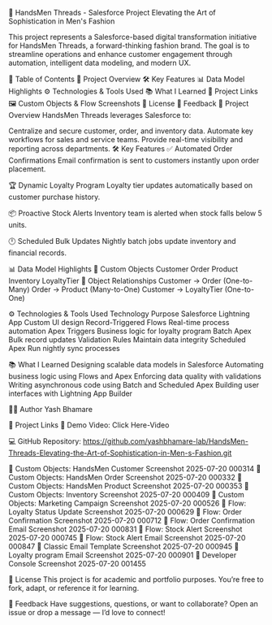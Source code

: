 🧵 HandsMen Threads - Salesforce Project Elevating the Art of Sophistication in Men's Fashion

This project represents a Salesforce-based digital transformation initiative for HandsMen Threads, a forward-thinking fashion brand. The goal is to streamline operations and enhance customer engagement through automation, intelligent data modeling, and modern UX.

📂 Table of Contents 🚀 Project Overview 🛠️ Key Features 📊 Data Model Highlights ⚙️ Technologies & Tools Used 📚 What I Learned 🔗 Project Links 🖼️ Custom Objects & Flow Screenshots 📄 License 💬 Feedback 🚀 Project Overview HandsMen Threads leverages Salesforce to:

Centralize and secure customer, order, and inventory data. Automate key workflows for sales and service teams. Provide real-time visibility and reporting across departments. 🛠️ Key Features ✅ Automated Order Confirmations Email confirmation is sent to customers instantly upon order placement.

🏆 Dynamic Loyalty Program Loyalty tier updates automatically based on customer purchase history.

📦 Proactive Stock Alerts Inventory team is alerted when stock falls below 5 units.

🕛 Scheduled Bulk Updates Nightly batch jobs update inventory and financial records.

📊 Data Model Highlights 🔹 Custom Objects Customer Order Product Inventory LoyaltyTier 🔗 Object Relationships Customer → Order (One-to-Many) Order → Product (Many-to-One) Customer → LoyaltyTier (One-to-One)

⚙️ Technologies & Tools Used Technology Purpose Salesforce Lightning App Custom UI design Record-Triggered Flows Real-time process automation Apex Triggers Business logic for loyalty program Batch Apex Bulk record updates Validation Rules Maintain data integrity Scheduled Apex Run nightly sync processes

📚 What I Learned Designing scalable data models in Salesforce Automating business logic using Flows and Apex Enforcing data quality with validations Writing asynchronous code using Batch and Scheduled Apex Building user interfaces with Lightning App Builder

👨‍💻 Author Yash Bhamare

🔗 Project Links 🎥 Demo Video: Click Here-Video

💻 GitHub Repository: https://github.com/yashbhamare-lab/HandsMen-Threads-Elevating-the-Art-of-Sophistication-in-Men-s-Fashion.git

🔄 Custom Objects: HandsMen Customer Screenshot 2025-07-20 000314 🔄 Custom Objects: HandsMen Order Screenshot 2025-07-20 000332 🔄 Custom Objects: HandsMen Product Screenshot 2025-07-20 000353 🔄 Custom Objects: Inventory Screenshot 2025-07-20 000409 🔄 Custom Objects: Marketing Campaign Screenshot 2025-07-20 000526 🔄 Flow: Loyalty Status Update Screenshot 2025-07-20 000629 🔄 Flow: Order Confirmation Screenshot 2025-07-20 000712 🔄 Flow: Order Confirmation Email Screenshot 2025-07-20 000831 🔄 Flow: Stock Alert Screenshot 2025-07-20 000745 🔄 Flow: Stock Alert Email Screenshot 2025-07-20 000847 🔄 Classic Email Template Screenshot 2025-07-20 000945 🔄 Loyalty program Email Screenshot 2025-07-20 000901 🔄 Developer Console Screenshot 2025-07-20 001455

📄 License This project is for academic and portfolio purposes. You’re free to fork, adapt, or reference it for learning.

💬 Feedback Have suggestions, questions, or want to collaborate? Open an issue or drop a message — I’d love to connect!

